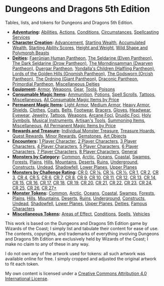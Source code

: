 # Dungeons and Dragons 5th Edition
Tables, lists, and tokens for Dungeons and Dragons 5th Edition.

- **[Adventuring](adventuring#adventuring):** [Abilities](adventuring#abilities), [Actions](adventuring#actions), [Conditions](adventuring#conditions), [Circumstances](adventuring#circumstances), [Spellcasting Services](adventuring#spellcasting-services)
- **[Character Creation](character_creation#character-creation):** [Advancement](character_creation#advancement), [Starting Wealth](character_creation#starting-wealth), [Accumulated Wealth](character_creation#accumulated-wealth), [Starting Ability Scores](character_creation#starting-ability-scores), [Height and Weight](character_creation#height-and-weight), [Wild Shape and Polymorph Beasts](character_creation#wild-shape-and-polymorph-beasts)
- **[Deities](deities#deities):** [Faerûnian Human Pantheon](deities#faerûnian-human-pantheon), [The Seldarine (Elven Pantheon)](deities#the-seldarine-elven-pantheon), [The Dark Seldarine (Drow Pantheon)](deities#the-dark-seldarine-drow-pantheon), [The Morndinsamman (Dwarven Pantheon)](deities#the-morndinsamman-dwarven-pantheon), [Duergar Pantheon](deities#duergar-pantheon), [Yondalla's Children (Halfling Pantheon)](deities#yondallas-children-halfling-pantheon), [Lords of the Golden Hills (Gnomish Pantheon)](deities#lords-of-the-golden-hills-gnomish-pantheon), [The Godsworn (Orcish Pantheon)](deities#the-godsworn-orcish-pantheon), [The Ordning (Giant Pantheon)](deities#the-ordning-giant-pantheon), [Draconic Pantheon](deities#draconic-pantheon), [Primordial Pantheon](deities#primordial-pantheon), [Miscellaneous Deities](deities#miscellaneous-deities)
- **[Equipment](equipment#equipment):** [Armor](equipment#armor), [Weapons](equipment#weapons), [Gear](equipment#gear), [Tools](equipment#tools), [Poisons](equipment#poisons)
- **[Consumable Magic Items](magic_items_consumable#consumable-magic-items):** [Ammunition](magic_items_consumable#ammunition), [Potions](magic_items_consumable#potions), [Spell Scrolls](magic_items_consumable#spell-scrolls), [Tattoos](magic_items_consumable#tattoos), [Miscellaneous](magic_items_consumable#miscellaneous), [All Consumable Magic Items by Price](magic_items_consumable#all-consumable-magic-items-by-price)
- **[Permanent Magic Items](magic_items_permanent#permanent-magic-items):** [Light Armor](magic_items_permanent#light-armor), [Medium Armor](magic_items_permanent#medium-armor), [Heavy Armor](magic_items_permanent#heavy-armor), [Shields](magic_items_permanent#shields), [Clothes](magic_items_permanent#clothes), [Coats](magic_items_permanent#coats), [Belts](magic_items_permanent#belts), [Footwear](magic_items_permanent#footwear), [Bracers](magic_items_permanent#bracers), [Gloves](magic_items_permanent#gloves), [Headwear](magic_items_permanent#headwear), [Eyewear](magic_items_permanent#eyewear), [Jewelry](magic_items_permanent#jewelry), [Tattoos](magic_items_permanent#tattoos), [Weapons](magic_items_permanent#weapons), [Arcane Foci](magic_items_permanent#arcane-foci), [Druidic Foci](magic_items_permanent#druidic-foci), [Holy Symbols](magic_items_permanent#holy-symbols), [Musical Instruments](magic_items_permanent#musical-instruments), [Artisan's Tools](magic_items_permanent#artisans-tools), [Summoning Items](magic_items_permanent#summoning-items), [Miscellaneous](magic_items_permanent#miscellaneous), [All Permanent Magic Items by Price](magic_items_permanent#all-permanent-magic-items-by-price)
- **[Rewards and Treasure](rewards_and_treasure#rewards-and-treasure):** [Individual Monster Treasure](rewards_and_treasure#individual-monster-treasure), [Treasure Hoards](rewards_and_treasure#treasure-hoards), [Quest Rewards](rewards_and_treasure#quest-rewards), [Minor Rewards](rewards_and_treasure#minor-rewards), [Gemstones](rewards_and_treasure#gemstones), [Art Objects](rewards_and_treasure#art-objects)
- **[Encounters](encounters#encounters):** [1 Player Character](encounters#1-player-character), [2 Player Characters](encounters#2-player-characters), [3 Player Characters](encounters#3-player-characters), [4 Player Characters](encounters#4-player-characters), [5 Player Characters](encounters#5-player-characters), [6 Player Characters](encounters#6-player-characters), [7 Player Characters](encounters#7-player-characters), [8 Player Characters](encounters#8-player-characters), [General](encounters#general)
- **[Monsters by Category](monsters_by_category#monsters-by-category):** [Common](monsters_by_category#common), [Arctic](monsters_by_category#arctic), [Oceans](monsters_by_category#oceans), [Coastal](monsters_by_category#coastal), [Swamps](monsters_by_category#swamps), [Forests](monsters_by_category#forests), [Plains](monsters_by_category#plains), [Hills](monsters_by_category#hills), [Mountains](monsters_by_category#mountains), [Deserts](monsters_by_category#deserts), [Ruins](monsters_by_category#ruins), [Underground](monsters_by_category#underground), [Constructs](monsters_by_category#constructs), [Undead](monsters_by_category#undead), [Shadowfell](monsters_by_category#shadowfell), [Lower Planes](monsters_by_category#lower-planes), [Upper Planes](monsters_by_category#upper-planes)
- **[Monsters by Challenge Rating](monsters_by_challenge_rating#monsters-by-challenge-rating):** [CR 0](monsters_by_challenge_rating#challenge-rating-0), [CR ⅛](monsters_by_challenge_rating#challenge-rating-), [CR ¼](monsters_by_challenge_rating#challenge-rating--1), [CR ½](monsters_by_challenge_rating#challenge-rating--2), [CR 1](monsters_by_challenge_rating#challenge-rating-1), [CR 2](monsters_by_challenge_rating#challenge-rating-2), [CR 3](monsters_by_challenge_rating#challenge-rating-3), [CR 4](monsters_by_challenge_rating#challenge-rating-4), [CR 5](monsters_by_challenge_rating#challenge-rating-5), [CR 6](monsters_by_challenge_rating#challenge-rating-6), [CR 7](monsters_by_challenge_rating#challenge-rating-7), [CR 8](monsters_by_challenge_rating#challenge-rating-8), [CR 9](monsters_by_challenge_rating#challenge-rating-9), [CR 10](monsters_by_challenge_rating#challenge-rating-10), [CR 11](monsters_by_challenge_rating#challenge-rating-11), [CR 12](monsters_by_challenge_rating#challenge-rating-12), [CR 13](monsters_by_challenge_rating#challenge-rating-13), [CR 14](monsters_by_challenge_rating#challenge-rating-14), [CR 15](monsters_by_challenge_rating#challenge-rating-15), [CR 16](monsters_by_challenge_rating#challenge-rating-16), [CR 17](monsters_by_challenge_rating#challenge-rating-17), [CR 18](monsters_by_challenge_rating#challenge-rating-18), [CR 19](monsters_by_challenge_rating#challenge-rating-19), [CR 20](monsters_by_challenge_rating#challenge-rating-20), [CR 21](monsters_by_challenge_rating#challenge-rating-21), [CR 22](monsters_by_challenge_rating#challenge-rating-22), [CR 23](monsters_by_challenge_rating#challenge-rating-23), [CR 24](monsters_by_challenge_rating#challenge-rating-24), [CR 25](monsters_by_challenge_rating#challenge-rating-25), [CR 26](monsters_by_challenge_rating#challenge-rating-26), [CR 27+](monsters_by_challenge_rating#challenge-rating-27)
- **[Monster Tokens](tokens/monsters#monster-tokens):** [Common](tokens_monsters/common#common-monster-tokens), [Arctic](tokens_monsters/arctic#arctic-monster-tokens), [Oceans](tokens_monsters/oceans#oceans-monster-tokens), [Coastal](tokens_monsters/coastal#coastal-monster-tokens), [Swamps](tokens_monsters/swamps#swamps-monster-tokens), [Forests](tokens_monsters/forests#forests-monster-tokens), [Plains](tokens_monsters/plains#plains-monster-tokens), [Hills](tokens_monsters/hills#hills-monster-tokens), [Mountains](tokens_monsters/mountains#mountains-monster-tokens), [Deserts](tokens_monsters/deserts#deserts-monster-tokens), [Ruins](tokens_monsters/ruins#ruins-monster-tokens), [Underground](tokens_monsters/underground#underground-monster-tokens), [Constructs](tokens_monsters/constructs#constructs-monster-tokens), [Undead](tokens_monsters/undead#undead-monster-tokens), [Shadowfell](tokens_monsters/shadowfell#shadowfell-monster-tokens), [Lower Planes](tokens_monsters/lower_planes#lower-planes-monster-tokens), [Upper Planes](tokens_monsters/upper_planes#upper-planes-monster-tokens), [Deities](tokens_monsters/deities), [Famous Characters](tokens_monsters/famous_characters)
- **[Miscellaneous Tokens](tokens/miscellaneous#miscellaneous-tokens):** [Areas of Effect](areas_of_effect), [Conditions](conditions), [Spells](spells), [Vehicles](vehicles)

This work is based on the Dungeons and Dragons 5th Edition game by Wizards of the Coast; I simply list and tabulate their content for ease of use. The contents, copyrights, and trademarks of everything involving Dungeons and Dragons 5th Edition are exclusively held by Wizards of the Coast; I make no claim to any of these in any way.

I do not own any of the artwork used for tokens: all such artwork was available online for free. I simply cropped and adjusted the original artwork to fit each token.

My own content is licensed under a [Creative Commons Attribution 4.0 International License](http://creativecommons.org/licenses/by/4.0).
